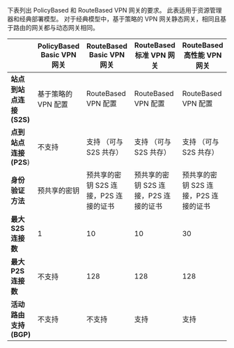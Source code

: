 下表列出 PolicyBased 和 RouteBased VPN 网关的要求。 此表适用于资源管理器和经典部署模型。 对于经典模型中，基于策略的 VPN 网关静态网关，相同且基于路由的网关都与动态网关相同。

|  | **PolicyBased Basic VPN 网关** | **RouteBased Basic VPN 网关** | **RouteBased 标准 VPN 网关** | **RouteBased 高性能 VPN 网关** |
| --- | --- | --- | --- | --- |
| **站点到站点连接 (S2S)** |基于策略的 VPN 配置 |RouteBased VPN 配置 |RouteBased VPN 配置 |RouteBased VPN 配置 |
| **点到站点连接 (P2S**) |不支持 |支持 （可与 S2S 共存） |支持 （可与 S2S 共存） |支持 （可与 S2S 共存） |
| **身份验证方法** |预共享的密钥 |预共享的密钥 S2S 连接，P2S 连接的证书 |预共享的密钥 S2S 连接，P2S 连接的证书 |预共享的密钥 S2S 连接，P2S 连接的证书 |
| **最大 S2S 连接数** |1 |10 |10 |30 |
| **最大 P2S 连接数** |不支持 |128 |128 |128 |
| **活动路由支持 (BGP)** |不支持 |不支持 |支持 |支持 |

